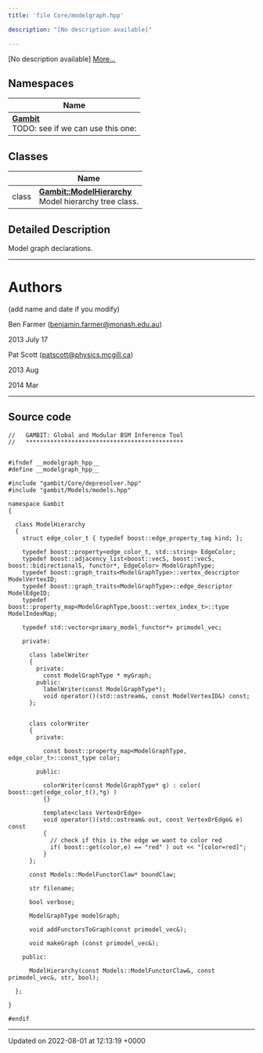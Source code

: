 ```yaml
---
title: 'file Core/modelgraph.hpp'

description: "[No description available]"

---
```







[No description available] [More...](#detailed-description)

## Namespaces

| Name           |
| -------------- |
| **[Gambit](/documentation/code/namespaces/namespacegambit/)** <br>TODO: see if we can use this one:  |

## Classes

|                | Name           |
| -------------- | -------------- |
| class | **[Gambit::ModelHierarchy](/documentation/code/classes/classgambit_1_1modelhierarchy/)** <br>Model hierarchy tree class.  |

## Detailed Description


Model graph declarations.



------------------


# Authors

(add name and date if you modify)

Ben Farmer ([benjamin.farmer@monash.edu.au](mailto:benjamin.farmer@monash.edu.au)) 

2013 July 17

Pat Scott ([patscott@physics.mcgill.ca](mailto:patscott@physics.mcgill.ca)) 

2013 Aug 

2014 Mar



------------------




## Source code

```
//   GAMBIT: Global and Modular BSM Inference Tool
//   *********************************************


#ifndef __modelgraph_hpp__
#define __modelgraph_hpp__

#include "gambit/Core/depresolver.hpp"
#include "gambit/Models/models.hpp"

namespace Gambit
{

  class ModelHierarchy
  {
    struct edge_color_t { typedef boost::edge_property_tag kind; };

    typedef boost::property<edge_color_t, std::string> EdgeColor;
    typedef boost::adjacency_list<boost::vecS, boost::vecS, boost::bidirectionalS, functor*, EdgeColor> ModelGraphType;
    typedef boost::graph_traits<ModelGraphType>::vertex_descriptor ModelVertexID;
    typedef boost::graph_traits<ModelGraphType>::edge_descriptor ModelEdgeID;
    typedef boost::property_map<ModelGraphType,boost::vertex_index_t>::type ModelIndexMap;

    typedef std::vector<primary_model_functor*> primodel_vec;

    private:

      class labelWriter
      {
        private:
          const ModelGraphType * myGraph;
        public:
          labelWriter(const ModelGraphType*);
          void operator()(std::ostream&, const ModelVertexID&) const;
      };


      class colorWriter
      {
        private:

          const boost::property_map<ModelGraphType, edge_color_t>::const_type color;

        public:

          colorWriter(const ModelGraphType* g) : color( boost::get(edge_color_t(),*g) )
          {}

          template<class VertexOrEdge>
          void operator()(std::ostream& out, const VertexOrEdge& e) const
          {
            // check if this is the edge we want to color red
            if( boost::get(color,e) == "red" ) out << "[color=red]";
          }
      };

      const Models::ModelFunctorClaw* boundClaw;

      str filename;

      bool verbose;

      ModelGraphType modelGraph;

      void addFunctorsToGraph(const primodel_vec&);

      void makeGraph (const primodel_vec&);

    public:

      ModelHierarchy(const Models::ModelFunctorClaw&, const primodel_vec&, str, bool);

  };

}

#endif
```


-------------------------------

Updated on 2022-08-01 at 12:13:19 +0000
